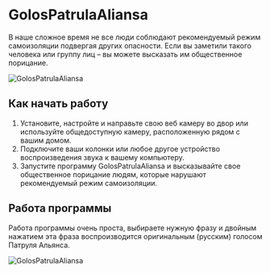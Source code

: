# GolosPatrulaAliansa
В наше сложное время не все люди соблюдают рекомендуемый режим самоизоляции подвергая других опасности. Если вы заметили такого человека или группу лиц – вы можете высказать им общественное порицание.

![GolosPatrulaAliansa](https://github.com/andronsay/GolosPatrulaAliansa/raw/master/github/main.jpg)

## Как начать работу
1. Установите, настройте и направьте свою веб камеру во двор или используйте общедоступную камеру, расположенную рядом с вашим домом.
2. Подключите ваши колонки или любое другое устройство воспроизведения звука к вашему компьютеру.
3. Запустите программу GolosPatrulaAliansa и высказывайте свое общественное порицание людям, которые нарушают рекомендуемый режим самоизоляции.

## Работа программы
Работа программы очень проста, выбираете нужную фразу и двойным нажатием эта фраза воспроизводится оригинальным (русским) голосом Патруля Альянса.

![GolosPatrulaAliansa](https://github.com/andronsay/GolosPatrulaAliansa/raw/master/github/work_1.jpg)
